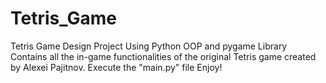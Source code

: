 # Tetris_Game
Tetris Game Design Project Using Python OOP and pygame Library
Contains all the in-game functionalities of the original Tetris game created by Alexei Pajitnov.
Execute the "main.py" file
Enjoy!
